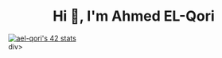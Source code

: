<h1 align="center">Hi 👋, I'm Ahmed EL-Qori</h1>
<div margin="auto" >
<a href="https://github.com/oakoudad/badge42"><img src="https://badge.mediaplus.ma/colorfulwaves/ael-qori" alt="ael-qori's 42 stats" /></a>
</div>div>
